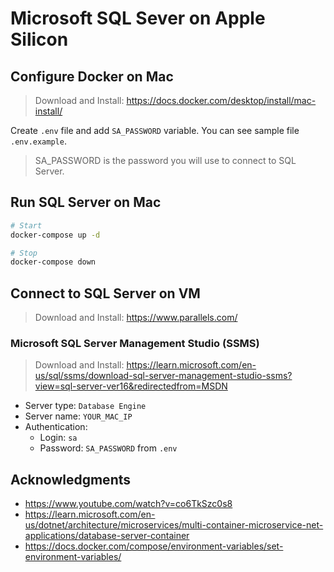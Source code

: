 # Microsoft SQL Sever on Apple Silicon

## Configure Docker on Mac

> Download and Install: https://docs.docker.com/desktop/install/mac-install/

Create `.env` file and add `SA_PASSWORD` variable. You can see sample file `.env.example`.

> SA_PASSWORD is the password you will use to connect to SQL Server.

## Run SQL Server on Mac

```bash
# Start
docker-compose up -d

# Stop
docker-compose down
```

## Connect to SQL Server on VM

> Download and Install: https://www.parallels.com/

### Microsoft SQL Server Management Studio (SSMS)

> Download and Install: https://learn.microsoft.com/en-us/sql/ssms/download-sql-server-management-studio-ssms?view=sql-server-ver16&redirectedfrom=MSDN

- Server type: `Database Engine`
- Server name: `YOUR_MAC_IP`
- Authentication:
  - Login: `sa`
  - Password: `SA_PASSWORD` from `.env`

## Acknowledgments
- https://www.youtube.com/watch?v=co6TkSzc0s8
- https://learn.microsoft.com/en-us/dotnet/architecture/microservices/multi-container-microservice-net-applications/database-server-container
- https://docs.docker.com/compose/environment-variables/set-environment-variables/
